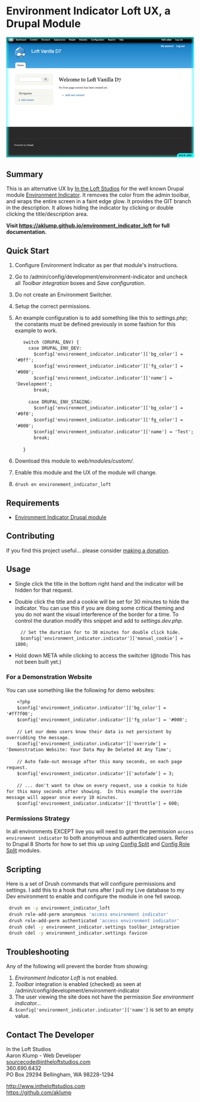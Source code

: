 # Environment Indicator Loft UX, a Drupal Module

![Environment Indicator Loft](docs/images/screenshot.png)

## Summary

This is an alternative UX by [In the Loft Studios](http://intheloftstudios.com) for the well known Drupal module [Environment Indicator](https://www.drupal.org/project/environment_indicator). It removes the color from the admin toolbar, and wraps the entire screen in a faint edge glow. It provides the GIT branch in the description. It allows hiding the indicator by clicking or double clicking the title/description area.

**Visit <https://aklump.github.io/environment_indicator_loft> for full documentation.**

## Quick Start

1. Configure Environment Indicator as per that module's instructions.
1. Go to /admin/config/development/environment-indicator and uncheck all _Toolbar integration_ boxes and _Save configuration_.
1. Do not create an Environment Switcher.
1. Setup the correct permissions.
1. An example configuration is to add something like this to _settings.php_; the constants must be defined previously in some fashion for this example to work.

          switch (DRUPAL_ENV) {
            case DRUPAL_ENV_DEV:
              $config['environment_indicator.indicator']['bg_color'] = '#0ff';
              $config['environment_indicator.indicator']['fg_color'] = '#000';
              $config['environment_indicator.indicator']['name'] = 'Development';
              break;
        
            case DRUPAL_ENV_STAGING:
              $config['environment_indicator.indicator']['bg_color'] = '#0f0';
              $config['environment_indicator.indicator']['fg_color'] = '#000';
              $config['environment_indicator.indicator']['name'] = 'Test';
              break;
        
          }

1. Download this module to _web/modules/custom/_.
1. Enable this module and the UX of the module will change.
1. `drush en environement_indicator_loft`

## Requirements

* [Environment Indicator Drupal module](https://www.drupal.org/project/environment_indicator)

## Contributing

If you find this project useful... please consider [making a donation](https://www.paypal.com/cgi-bin/webscr?cmd=_s-xclick&hosted_button_id=4E5KZHDQCEUV8&item_name=Gratitude%20for%20aklump%2Fenvironment_indicator_loft).

## Usage

* Single click the title in the bottom right hand and the indicator will be hidden for that request.
* Double click the title and a cookie will be set for 30 minutes to hide the indicator. You can use this if you are doing some critical theming and you do not want the visual interference of the border for a time. To control the duration modify this snippet and add to _settings.dev.php_.

        // Set the duration for to 30 minutes for double click hide.
        $config['environment_indicator.indicator']['manual_cookie'] = 1800;

* Hold down META while clicking to access the switcher (@todo This has not been built yet.)

### For a Demonstration Website

You can use something like the following for demo websites:

        <?php
        $config['environment_indicator.indicator']['bg_color'] = '#ff7f00';
        $config['environment_indicator.indicator']['fg_color'] = '#000';
        
        // Let our demo users know their data is not persistent by overridding the message.
        $config['environment_indicator.indicator']['override'] = 'Demonstration Website: Your Data May Be Deleted At Any Time';
        
        // Auto fade-out message after this many seconds, on each page request.
        $config['environment_indicator.indicator']['autofade'] = 3;
        
        // ... don't want to show on every request, use a cookie to hide for this many seconds after showing.  In this example the override message will appear once every 10 minutes.
        $config['environment_indicator.indicator']['throttle'] = 600;

### Permissions Strategy

In all environments EXCEPT live you will need to grant the permission `access environment indicator` to both anonymous and authenticated users. Refer to Drupal 8 Shorts for how to set this up using [Config Split](https://www.drupal.org/project/config_split) and [Config Role Split](https://www.drupal.org/project/config_role_split) modules.

## Scripting

Here is a set of Drush commands that will configure permissions and settings. I add this to a hook that runs after I pull my Live database to my Dev environment to enable and configure the module in one fell swoop.

```bash
 drush en -y environment_indicator_loft
 drush role-add-perm anonymous 'access environment indicator'
 drush role-add-perm authenticated 'access environment indicator'
 drush cdel -y environment_indicator.settings toolbar_integration
 drush cdel -y environment_indicator.settings favicon
```

## Troubleshooting

Any of the following will prevent the border from showing:

1. _Environment Indicator Loft_ is not enabled.
2. _Toolbar_ integration is enabled (checked) as seen at /admin/config/development/environment-indicator
3. The user viewing the site does not have the permission _See environment indicator..._
4. `$config['environment_indicator.indicator']['name']` is set to an empty value.

## Contact The Developer

In the Loft Studios  
Aaron Klump - Web Developer  
sourcecode@intheloftstudios.com  
360.690.6432  
PO Box 29294 Bellingham, WA 98228-1294  

<http://www.intheloftstudios.com>  
<https://github.com/aklump>  
